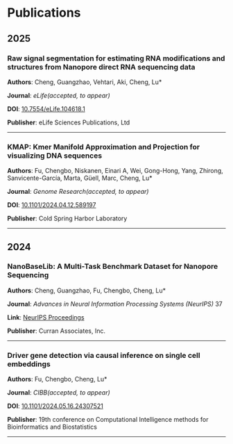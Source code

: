 # Publications

## 2025

### Raw signal segmentation for estimating RNA modifications and structures from Nanopore direct RNA sequencing data

**Authors**: Cheng, Guangzhao, Vehtari, Aki, Cheng, Lu*

**Journal**: *eLife(accepted, to appear)* 

**DOI**: [10.7554/eLife.104618.1](https://doi.org/10.7554/eLife.104618.1)

**Publisher**: eLife Sciences Publications, Ltd

---

### KMAP: Kmer Manifold Approximation and Projection for visualizing DNA sequences

**Authors**: Fu, Chengbo, Niskanen, Einari A, Wei, Gong-Hong, Yang, Zhirong, Sanvicente-García, Marta, Güell, Marc, Cheng, Lu*

**Journal**: *Genome Research(accepted, to appear)* 

**DOI**: [10.1101/2024.04.12.589197](https://doi.org/10.1101/2024.04.12.589197)

**Publisher**: Cold Spring Harbor Laboratory

---


## 2024

### NanoBaseLib: A Multi-Task Benchmark Dataset for Nanopore Sequencing

**Authors**: Cheng, Guangzhao, Fu, Chengbo, Cheng, Lu*

**Journal**: *Advances in Neural Information Processing Systems (NeurIPS)* 37

**Link**: [NeurIPS Proceedings](https://papers.nips.cc/paper_files/paper/2024/hash/8bce223b376f52fb86a148097eebb10d-Abstract-Datasets_and_Benchmarks_Track.html)

**Publisher**: Curran Associates, Inc.

---

### Driver gene detection via causal inference on single cell embeddings

**Authors**: Fu, Chengbo, Cheng, Lu*

**Journal**: *CIBB(accepted, to appear)* 

**DOI**: [10.1101/2024.05.16.24307521](https://doi.org/10.1101/2024.05.16.24307521)

**Publisher**: 19th conference on Computational Intelligence methods for Bioinformatics and Biostatistics

---


